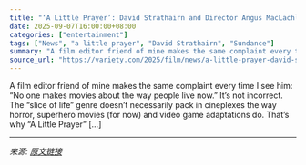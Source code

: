 ```yaml
---
title: "‘A Little Prayer’: David Strathairn and Director Angus MacLachlan Break Down Their Quiet, Heart-Wrenching Sundance Indie"
date: 2025-09-07T16:00:00+08:00
categories: ["entertainment"]
tags: ["News", "a little prayer", "David Strathairn", "Sundance"]
summary: "A film editor friend of mine makes the same complaint every time I see him: “No one makes movies about the way people live now.” It’s not incorrect. The “slice of life” genre doesn’t necessarily pack "
source_url: "https://variety.com/2025/film/news/a-little-prayer-david-strathairn-angus-maclachlan-1236510516/"
---
```


A film editor friend of mine makes the same complaint every time I see him: “No one makes movies about the way people live now.” It’s not incorrect. The “slice of life” genre doesn’t necessarily pack in cineplexes the way horror, superhero movies (for now) and video game adaptations do. That’s why “A Little Prayer” [&#8230;]

---

*来源: [原文链接](https://variety.com/2025/film/news/a-little-prayer-david-strathairn-angus-maclachlan-1236510516/)*
